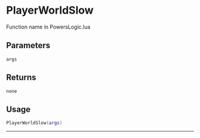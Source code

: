 # PlayerWorldSlow
Function name in PowersLogic.lua
## Parameters
`args`
## Returns
`none`
## Usage
```lua
PlayerWorldSlow(args)
```
---
